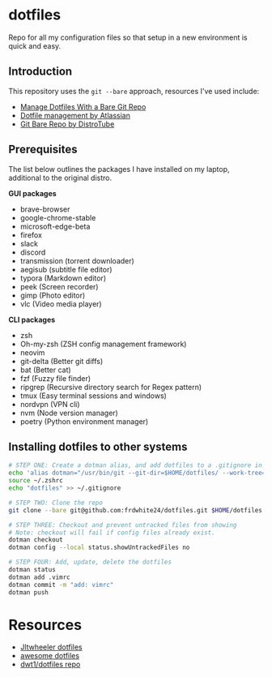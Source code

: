 # dotfiles
Repo for all my configuration files so that setup in a new environment is quick and easy.

## Introduction

This repository uses the `git --bare` approach, resources I've used include:

- [Manage Dotfiles With a Bare Git Repo](https://harfangk.github.io/2016/09/18/manage-dotfiles-with-a-git-bare-repository.html)
- [Dotfile management by Atlassian](https://www.atlassian.com/git/tutorials/dotfiles)
- [Git Bare Repo by DistroTube](https://www.youtube.com/watch?v=tBoLDpTWVOM&ab_channel=DistroTube)

## Prerequisites

The list below outlines the packages I have installed on my laptop, additional to the original distro.

**GUI packages**

- brave-browser
- google-chrome-stable
- microsoft-edge-beta
- firefox
- slack
- discord
- transmission (torrent downloader)
- aegisub (subtitle file editor)
- typora (Markdown editor)
- peek (Screen recorder)
- gimp (Photo editor)
- vlc (Video media player)

**CLI packages**

- zsh
- Oh-my-zsh (ZSH config management framework)
- neovim
- git-delta (Better git diffs)
- bat (Better cat)
- fzf (Fuzzy file finder)
- ripgrep (Recursive directory search for Regex pattern)
- tmux (Easy terminal sessions and windows)
- nordvpn (VPN cli)
- nvm (Node version manager)
- poetry (Python environment manager)

## Installing dotfiles to other systems

```sh
# STEP ONE: Create a dotman alias, and add dotfiles to a .gitignore in home
echo 'alias dotman="/usr/bin/git --git-dir=$HOME/dotfiles/ --work-tree=$HOME"' >> $HOME/.zshrc
source ~/.zshrc
echo "dotfiles" >> ~/.gitignore

# STEP TWO: Clone the repo
git clone --bare git@github.com:frdwhite24/dotfiles.git $HOME/dotfiles

# STEP THREE: Checkout and prevent untracked files from showing
# Note: checkout will fail if config files already exist.
dotman checkout
dotman config --local status.showUntrackedFiles no

# STEP FOUR: Add, update, delete the dotfiles
dotman status
dotman add .vimrc
dotman commit -m "add: vimrc"
dotman push
```

# Resources
- [Jltwheeler dotfiles](https://github.com/jltwheeler/dotfiles)
- [awesome dotfiles](https://github.com/webpro/awesome-dotfiles)
- [dwt1/dotfiles repo](https://gitlab.com/dwt1/dotfiles)
